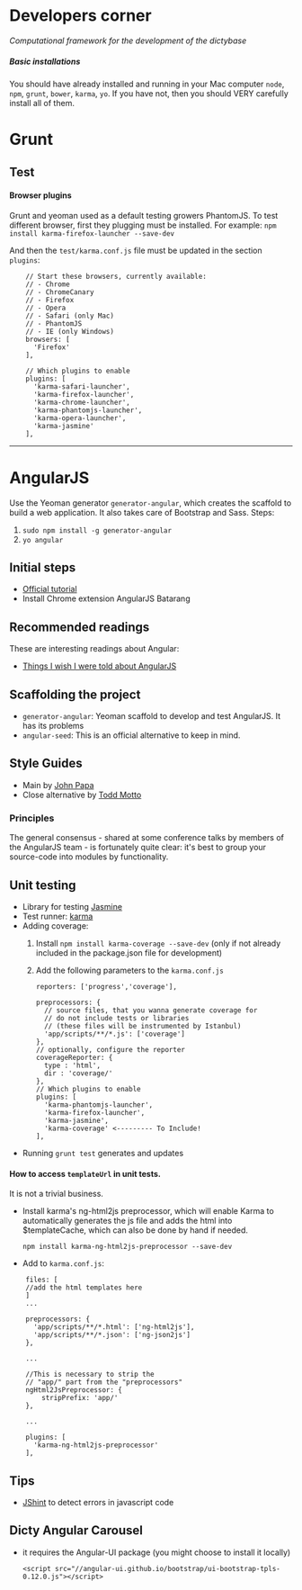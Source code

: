 Developers corner
===================
*Computational framework for the development of the dictybase*

##### Basic installations
You should have already installed and running in your Mac computer `node`, `npm`, `grunt`, `bower`, `karma`, `yo`. If you have not, then you should VERY carefully install all of them.

# Grunt

## Test

#### Browser plugins 

Grunt and yeoman used as a default testing growers PhantomJS. 
To test different browser, first they plugging must be installed. For example:
`npm install karma-firefox-launcher --save-dev`

And then the `test/karma.conf.js` file must be updated in the section `plugins`:

```
    // Start these browsers, currently available:
    // - Chrome
    // - ChromeCanary
    // - Firefox
    // - Opera
    // - Safari (only Mac)
    // - PhantomJS
    // - IE (only Windows)
    browsers: [
      'Firefox'
    ],

    // Which plugins to enable
    plugins: [
      'karma-safari-launcher',
      'karma-firefox-launcher',
      'karma-chrome-launcher',
      'karma-phantomjs-launcher',
      'karma-opera-launcher',
      'karma-jasmine'
    ],
```

---

# AngularJS

Use the Yeoman generator `generator-angular`, which creates the scaffold to build a web application. It also takes care of Bootstrap and Sass. Steps:

1. `sudo npm install -g generator-angular`
2. `yo angular`

## Initial steps

* [Official tutorial](https://docs.angularjs.org/tutorial)
* Install Chrome extension AngularJS Batarang

## Recommended readings
These are interesting readings about Angular:
* [Things I wish I were told about AngularJS](http://ruoyusun.com/2013/05/25/things-i-wish-i-were-told-about-angular-js.html)

## Scaffolding the project

* `generator-angular`: Yeoman scaffold to develop and test AngularJS. It has its problems
* `angular-seed`: This is an official alternative to keep in mind.


## Style Guides

* Main by [John Papa](https://github.com/johnpapa/angularjs-styleguide)
* Close alternative by [Todd Motto](https://github.com/toddmotto/angularjs-styleguide)

### Principles

The general consensus - shared at some conference talks by members of the AngularJS team - is fortunately quite clear: it's best to group your source-code into modules by functionality. 

## Unit testing

* Library for testing [Jasmine](http://jasmine.github.io/)
* Test runner: [karma](http://karma-runner.github.io/0.12/index.html)
* Adding coverage:
    1. Install `npm install karma-coverage --save-dev` (only if not already included in the package.json file for development)
    2. Add the following parameters to the `karma.conf.js`

        ```       
        reporters: ['progress','coverage'],

        preprocessors: {
          // source files, that you wanna generate coverage for
          // do not include tests or libraries
          // (these files will be instrumented by Istanbul)
          'app/scripts/**/*.js': ['coverage']
        },
        // optionally, configure the reporter
        coverageReporter: {
          type : 'html',
          dir : 'coverage/'
        },
        // Which plugins to enable
        plugins: [
          'karma-phantomjs-launcher',
          'karma-firefox-launcher',
          'karma-jasmine',
          'karma-coverage' <--------- To Include!
        ],
        ```
* Running `grunt test` generates and updates

#### How to access `templateUrl` in unit tests. 

It is not a trivial business. 

* Install karma's ng-html2js preprocessor, which will enable Karma to automatically generates the js file and adds the html into $templateCache, which can also be done by hand if needed. 

	`npm install karma-ng-html2js-preprocessor --save-dev`

* Add to `karma.conf.js`:

```
    files: [
    //add the html templates here
    ]
    ...
    
    preprocessors: {
      'app/scripts/**/*.html': ['ng-html2js'],
      'app/scripts/**/*.json': ['ng-json2js']
    },
    
    ...
    
	//This is necessary to strip the 
	// "app/" part from the "preprocessors"
	ngHtml2JsPreprocessor: { 	
		stripPrefix: 'app/' 
    },
	
	...
	
    plugins: [
      'karma-ng-html2js-preprocessor'
    ],    

```

## Tips

* [JShint](http://www.jshint.com/) to detect errors in javascript code


## Dicty Angular Carousel
* it requires the Angular-UI package (you might choose to install it locally)

	`<script src="//angular-ui.github.io/bootstrap/ui-bootstrap-tpls-0.12.0.js"></script>`




